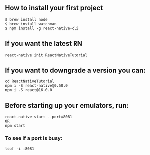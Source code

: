 ## How to install your first project

```
$ brew install node
$ brew install watchman
$ npm install -g react-native-cli
```

## If you want the latest RN

```
react-native init ReactNativeTutorial
```

## If you want to downgrade a version you can:
```
cd ReactNativeTutorial
npm i -S react-native@0.50.0
npm i -S react@16.0.0
```

## Before starting up your emulators, run:
```
react-native start --port=8081
OR
npm start
```

### To see if a port is busy:
```
lsof -i :8081
```